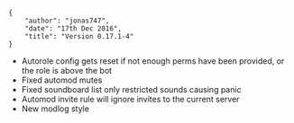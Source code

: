     {
        "author": "jonas747",
        "date": "17th Dec 2016",
        "title": "Version 0.17.1-4"
    }

 - Autorole config gets reset if not enough perms have been provided, or the role is above the bot
 - Fixed automod mutes
 - Fixed soundboard list only restricted sounds causing panic
 - Automod invite rule will ignore invites to the current server
 - New modlog style
